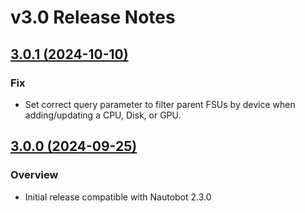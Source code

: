 # v3.0 Release Notes

## [3.0.1 (2024-10-10)](https://github.com/NVIDIA/nautobot-app-fsus/releases/tag/v3.0.1)

### Fix

- Set correct query parameter to filter parent FSUs by device when adding/updating a CPU, Disk, or GPU.

## [3.0.0 (2024-09-25)](https://github.com/NVIDIA/nautobot-app-fsus/releases/tag/v3.0.0)

### Overview

- Initial release compatible with Nautobot 2.3.0
